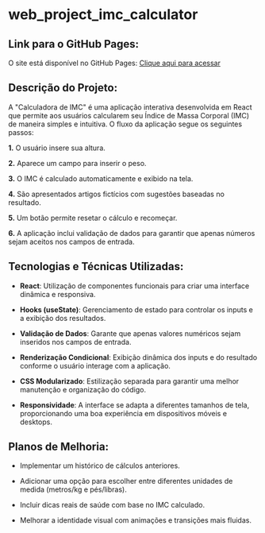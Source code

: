 # web_project_imc_calculator

## Link para o GitHub Pages:

O site está disponível no GitHub Pages: [Clique aqui para acessar](https://jlcambraia.github.io/web_project_imc_calculator/)

## Descrição do Projeto:

A "Calculadora de IMC" é uma aplicação interativa desenvolvida em React que permite aos usuários calcularem seu Índice de Massa Corporal (IMC) de maneira simples e intuitiva. O fluxo da aplicação segue os seguintes passos:

**1.** O usuário insere sua altura.

**2.** Aparece um campo para inserir o peso.

**3.** O IMC é calculado automaticamente e exibido na tela.

**4.** São apresentados artigos fictícios com sugestões baseadas no resultado.

**5.** Um botão permite resetar o cálculo e recomeçar.

**6.** A aplicação inclui validação de dados para garantir que apenas números sejam aceitos nos campos de entrada.

## Tecnologias e Técnicas Utilizadas:

- **React**: Utilização de componentes funcionais para criar uma interface dinâmica e responsiva.

- **Hooks (useState)**: Gerenciamento de estado para controlar os inputs e a exibição dos resultados.

- **Validação de Dados**: Garante que apenas valores numéricos sejam inseridos nos campos de entrada.

- **Renderização Condicional**: Exibição dinâmica dos inputs e do resultado conforme o usuário interage com a aplicação.

- **CSS Modularizado**: Estilização separada para garantir uma melhor manutenção e organização do código.

- **Responsividade**: A interface se adapta a diferentes tamanhos de tela, proporcionando uma boa experiência em dispositivos móveis e desktops.

## Planos de Melhoria:

- Implementar um histórico de cálculos anteriores.

- Adicionar uma opção para escolher entre diferentes unidades de medida (metros/kg e pés/libras).

- Incluir dicas reais de saúde com base no IMC calculado.

- Melhorar a identidade visual com animações e transições mais fluidas.
